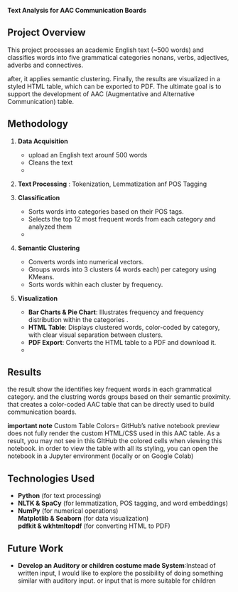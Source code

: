 **Text Analysis for AAC Communication Boards**

## **Project Overview**

This project processes an academic English text (~500 words) and classifies words into five grammatical categories nonans, verbs, adjectives, adverbs and connectives.

 after, it applies semantic clustering. Finally, the results are visualized in a styled HTML table, which can be exported to PDF. The ultimate goal is to support the development of AAC (Augmentative and Alternative Communication) table.

## **Methodology**

1. **Data Acquisition**  
   - upload an  English text arounf 500 words  
   - Cleans the text
   - 
2. **Text Processing**   : Tokenization, Lemmatization anf POS Tagging


3. **Classification**  
   - Sorts words into categories based on their POS tags.  
   - Selects the top 12 most frequent words from each category and analyzed them
   - 
4. **Semantic Clustering**  
   - Converts words into numerical vectors.  
   - Groups words into 3 clusters (4 words each) per category using KMeans.  
   - Sorts words within each cluster by frequency.

5. **Visualization**  
   - **Bar Charts & Pie Chart**: Illustrates frequency  and frequency distribution within  the categories .  
   - **HTML Table**: Displays clustered words, color-coded by category, with clear visual separation between clusters.  
   - **PDF Export**: Converts the HTML table to a PDF and download it.
   - 
## **Results**

the result show the identifies key frequent words in each grammatical category. and the clustring  words groups based on  their semantic proximity.  that creates a color-coded AAC table that can be directly used to build communication boards.


   **important note**
Custom Table Colors=  GitHub’s native notebook preview does not fully render the custom HTML/CSS used in  this AAC table. As a result, you may not see  in this GItHub the colored cells when viewing this notebook.  in order to view the table with all its styling, you can  open the notebook in a Jupyter environment (locally or on Google Colab)

## **Technologies Used**
-  **Python** (for text processing)  
-  **NLTK & SpaCy** (for lemmatization, POS tagging, and word embeddings)  
-  **NumPy** (for numerical operations)  
   **Matplotlib & Seaborn** (for data visualization)  
   **pdfkit & wkhtmltopdf** (for converting HTML to PDF)

## **Future Work**
- **Develop an Auditory or children costume made System**:Instead of written input, I would like to explore the possibility of doing something similar with auditory input. or input that is more suitable for children 


